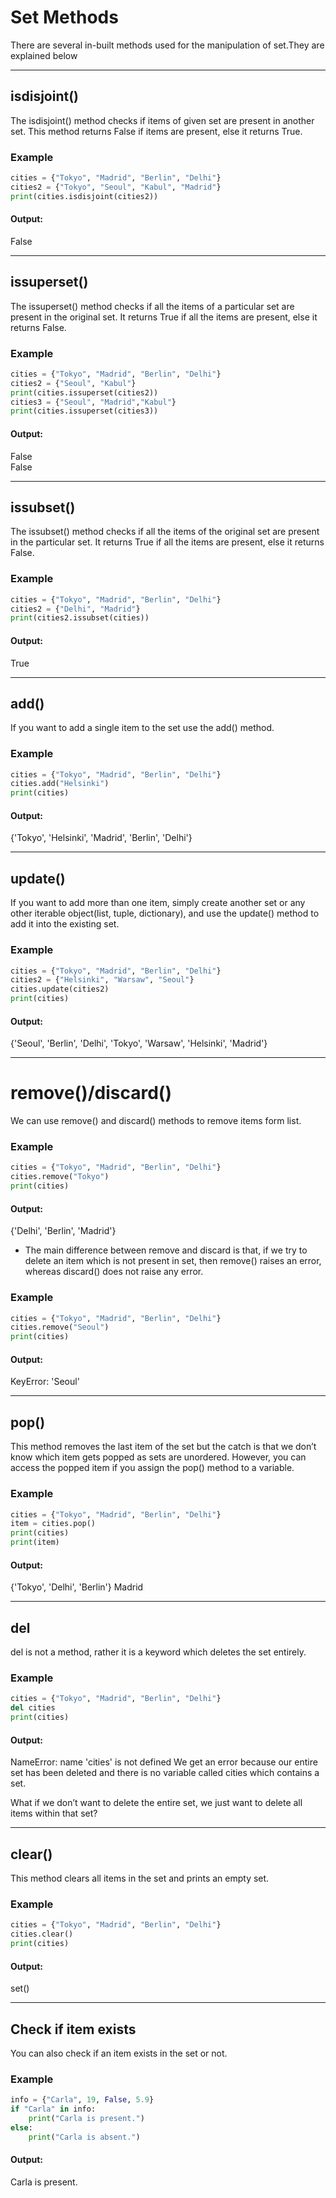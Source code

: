 # Set Methods
There are several in-built methods used for the manipulation of set.They are explained below

---
## isdisjoint() 
The isdisjoint() method checks if items of given set are present in another set. This method returns False if items are present, else it returns True.

### Example
```python
cities = {"Tokyo", "Madrid", "Berlin", "Delhi"}
cities2 = {"Tokyo", "Seoul", "Kabul", "Madrid"}
print(cities.isdisjoint(cities2))
```
#### Output:

False

---

## issuperset() 
The issuperset() method checks if all the items of a particular set are present in the original set. It returns True if all the items are present, else it returns False.

### Example
```python
cities = {"Tokyo", "Madrid", "Berlin", "Delhi"}
cities2 = {"Seoul", "Kabul"}
print(cities.issuperset(cities2))
cities3 = {"Seoul", "Madrid","Kabul"}
print(cities.issuperset(cities3))
```
#### Output:

False\
False

---
## issubset()
The issubset() method checks if all the items of the original set are present in the particular set. It returns True if all the items are present, else it returns False.

### Example
```python
cities = {"Tokyo", "Madrid", "Berlin", "Delhi"}
cities2 = {"Delhi", "Madrid"}
print(cities2.issubset(cities))
```
#### Output:

True

---
## add()
If you want to add a single item to the set use the add() method.

### Example
```python
cities = {"Tokyo", "Madrid", "Berlin", "Delhi"}
cities.add("Helsinki")
print(cities)
```
#### Output:

{'Tokyo', 'Helsinki', 'Madrid', 'Berlin', 'Delhi'}

---
## update()
If you want to add more than one item, simply create another set or any other iterable object(list, tuple, dictionary), and use the update() method to add it into the existing set.

### Example
```python
cities = {"Tokyo", "Madrid", "Berlin", "Delhi"}
cities2 = {"Helsinki", "Warsaw", "Seoul"}
cities.update(cities2)
print(cities)
```
#### Output:

{'Seoul', 'Berlin', 'Delhi', 'Tokyo', 'Warsaw', 'Helsinki', 'Madrid'}

---

# remove()/discard()
We can use remove() and discard() methods to remove items form list.

### Example 
```python
cities = {"Tokyo", "Madrid", "Berlin", "Delhi"}
cities.remove("Tokyo")
print(cities)
```
#### Output:

{'Delhi', 'Berlin', 'Madrid'}
 
- The main difference between remove and discard is that, if we try to delete an item which is not present in set, then remove() raises an error, whereas discard() does not raise any error.

### Example
```python
cities = {"Tokyo", "Madrid", "Berlin", "Delhi"}
cities.remove("Seoul")
print(cities)
```
#### Output:

KeyError: 'Seoul' 

---

## pop()
This method removes the last item of the set but the catch is that we don’t know which item gets popped as sets are unordered. However, you can access the popped item if you assign the pop() method to a variable.

### Example
```python
cities = {"Tokyo", "Madrid", "Berlin", "Delhi"}
item = cities.pop()
print(cities)
print(item)
```
#### Output:

{'Tokyo', 'Delhi', 'Berlin'}
Madrid

---

## del
del is not a method, rather it is a keyword which deletes the set entirely.

### Example
```python
cities = {"Tokyo", "Madrid", "Berlin", "Delhi"}
del cities
print(cities)
```
#### Output:

NameError: name 'cities' is not defined 
We get an error because our entire set has been deleted and there is no variable called cities which contains a set.

What if we don’t want to delete the entire set, we just want to delete all items within that set?

---
## clear()
This method clears all items in the set and prints an empty set.

### Example
```python
cities = {"Tokyo", "Madrid", "Berlin", "Delhi"}
cities.clear()
print(cities)
```
#### Output:

set()

---
## Check if item exists
You can also check if an item exists in the set or not.

### Example
```python
info = {"Carla", 19, False, 5.9}
if "Carla" in info:
    print("Carla is present.")
else:
    print("Carla is absent.")
  ```
#### Output:

Carla is present.


